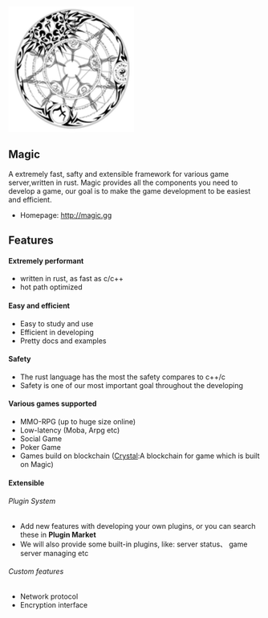 <p align="left">
    <a href="http://magic.gg">
     <img  width="250" src="./magic.png"></a>
</p>

Magic
------------
A extremely fast, safty and extensible framework for various game server,written in rust. Magic provides
all the components you need to develop a game, our goal is to make the game development to be easiest and efficient.
- Homepage: http://magic.gg


Features
------------
#### Extremely performant
- written in rust, as fast as c/c++
- hot path optimized
#### Easy and efficient
- Easy to study and use
- Efficient in developing
- Pretty docs and examples
#### Safety
- The rust language has the most the safety compares to c++/c
- Safety is one of our most important goal throughout the developing
#### Various games supported
- MMO-RPG (up to huge size online)
- Low-latency (Moba, Arpg etc)
- Social Game
- Poker Game
- Games build on blockchain (<a href="http://crystal.gg">Crystal</a>:A blockchain for game which is built on Magic)
#### Extensible
###### Plugin System
- Add new features with developing your own plugins, or you can search these in **Plugin Market**
- We will also provide some built-in plugins, like: server status、 game server managing etc
###### Custom features
- Network protocol
- Encryption interface

